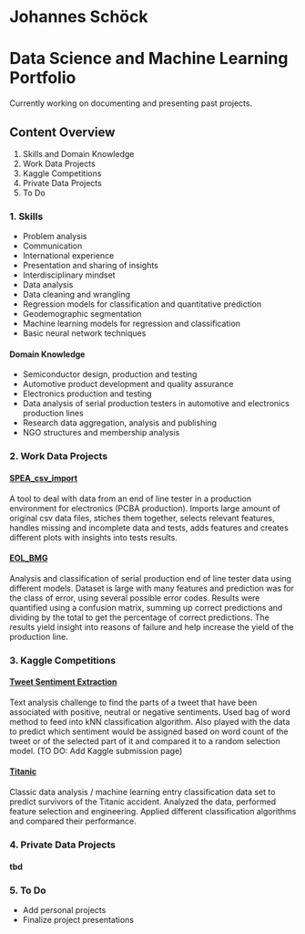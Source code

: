# Johannes Schöck
# Data Science and Machine Learning Portfolio

Currently working on documenting and presenting past projects.

## Content Overview
1. Skills and Domain Knowledge
2. Work Data Projects
3. Kaggle Competitions
4. Private Data Projects
5. To Do

### 1. Skills
- Problem analysis
- Communication
- International experience
- Presentation and sharing of insights
- Interdisciplinary mindset
- Data analysis
- Data cleaning and wrangling
- Regression models for classification and quantitative prediction
- Geodemographic segmentation
- Machine learning models for regression and classification
- Basic neural network techniques

#### Domain Knowledge
- Semiconductor design, production and testing
- Automotive product development and quality assurance
- Electronics production and testing
- Data analysis of serial production testers in automotive and electronics production lines
- Research data aggregation, analysis and publishing
- NGO structures and membership analysis

### 2. Work Data Projects
#### [SPEA_csv_import](https://github.com/JSchoeck/portfolio/tree/master/SPEA_csv_import)
A tool to deal with data from an end of line tester in a production environment for electronics (PCBA production). Imports large amount of original csv data files, stiches them together, selects relevant features, handles missing and incomplete data and tests, adds features and creates different plots with insights into tests results. 

#### [EOL_BMG](https://github.com/JSchoeck/portfolio/tree/master/EOL_BMG)
Analysis and classification of serial production end of line tester data using different models. Dataset is large with many features and prediction was for the class of error, using several possible error codes. Results were quantified using a confusion matrix, summing up correct predictions and dividing by the total to get the percentage of correct predictions.
The results yield insight into reasons of failure and help increase the yield of the production line.

### 3. Kaggle Competitions
#### [Tweet Sentiment Extraction](https://github.com/JSchoeck/portfolio/tree/master/Kaggle/Tweet%20Sentiment%20Extraction)
Text analysis challenge to find the parts of a tweet that have been associated with positive, neutral or negative sentiments. Used bag of word method to feed into kNN classification algorithm. Also played with the data to predict which sentiment would be assigned based on word count of the tweet or of the selected part of it and compared it to a random selection model.
(TO DO: Add Kaggle submission page)

#### [Titanic](https://github.com/JSchoeck/portfolio/tree/master/Kaggle/Titanic)
Classic data analysis / machine learning entry classification data set to predict survivors of the Titanic accident. Analyzed the data, performed feature selection and engineering. Applied different classification algorithms and compared their performance.

### 4. Private Data Projects
#### tbd

### 5. To Do
- Add personal projects
- Finalize project presentations
